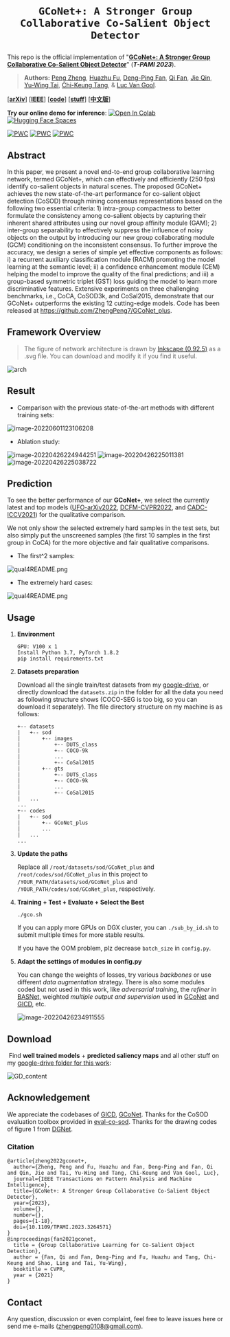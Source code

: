 # <p align=center>`GCoNet+: A Stronger Group Collaborative Co-Salient Object Detector`</p>

This repo is the official implementation of "[**GCoNet+: A Stronger Group Collaborative Co-Salient Object Detector**](https://arxiv.org/pdf/2205.15469.pdf)" (___T-PAMI 2023___).

> **Authors:**
> [Peng Zheng](https://scholar.google.com/citations?user=TZRzWOsAAAAJ),
> [Huazhu Fu](https://scholar.google.com/citations?user=jCvUBYMAAAAJ),
> [Deng-Ping Fan](https://scholar.google.com/citations?user=kakwJ5QAAAAJ),
> [Qi Fan](https://scholar.google.com/citations?user=da23smAAAAAJ),
> [Jie Qin](https://scholar.google.com/citations?user=mhPGcuwAAAAJ),
> [Yu-Wing Tai](https://scholar.google.com/citations?user=nFhLmFkAAAAJ),
> [Chi-Keung Tang](https://scholar.google.com/citations?user=EWfpM74AAAAJ), &
> [Luc Van Gool](https://scholar.google.com/citations?user=TwMib_QAAAAJ).

[[**arXiv**](https://arxiv.org/abs/2205.15469)] [[**IEEE**](https://ieeexplore.ieee.org/document/10093066)] [[**code**](https://github.com/ZhengPeng7/GCoNet_plus)] [[**stuff**](https://drive.google.com/drive/folders/1SIr_wKT3MkZLtZ0jacOOZ_Y5xnl9-OPw?usp=sharing)] [[**中文版**](https://github.com/ZhengPeng7/GCoNet_plus/releases/tag/paper_CN)]

**Try our online demo for inference**: [![Open In Colab](https://colab.research.google.com/assets/colab-badge.svg)](https://colab.research.google.com/drive/1nD8xm9DGPJEz1Xv7LQywyuzPQsIlkqxQ#scrollTo=YRlC6ANLCp3R) [![Hugging Face Spaces](https://img.shields.io/badge/%F0%9F%A4%97%20Hugging%20Face-Spaces-blue)](https://huggingface.co/spaces/ZhengPeng7/GCoNet_plus_demo)

[![PWC](https://img.shields.io/endpoint.svg?url=https://paperswithcode.com/badge/gconet-a-stronger-group-collaborative-co/co-salient-object-detection-on-coca)](https://paperswithcode.com/sota/co-salient-object-detection-on-coca?p=gconet-a-stronger-group-collaborative-co) [![PWC](https://img.shields.io/endpoint.svg?url=https://paperswithcode.com/badge/gconet-a-stronger-group-collaborative-co/co-salient-object-detection-on-cosod3k)](https://paperswithcode.com/sota/co-salient-object-detection-on-cosod3k?p=gconet-a-stronger-group-collaborative-co) [![PWC](https://img.shields.io/endpoint.svg?url=https://paperswithcode.com/badge/gconet-a-stronger-group-collaborative-co/co-salient-object-detection-on-cosal2015)](https://paperswithcode.com/sota/co-salient-object-detection-on-cosal2015?p=gconet-a-stronger-group-collaborative-co)

## Abstract

In this paper, we present a novel end-to-end group collaborative learning network, termed GCoNet+, which can effectively and efficiently (250 fps) identify co-salient objects in natural scenes. The proposed GCoNet+ achieves the new state-of-the-art performance for co-salient object detection (CoSOD) through mining consensus representations based on the following two essential criteria: 1) intra-group compactness to better formulate the consistency among co-salient objects by capturing their inherent shared attributes using our novel group affinity module (GAM); 2) inter-group separability to effectively suppress the influence of noisy objects on the output by introducing our new group collaborating module (GCM) conditioning on the inconsistent consensus. To further improve the accuracy, we design a series of simple yet effective components as follows: i) a recurrent auxiliary classification module (RACM) promoting the model learning at the semantic level; ii) a confidence enhancement module (CEM) helping the model to improve the quality of the final predictions; and iii) a group-based symmetric triplet (GST) loss guiding the model to learn more discriminative features. Extensive experiments on three challenging benchmarks, i.e., CoCA, CoSOD3k, and CoSal2015, demonstrate that our GCoNet+ outperforms the existing 12 cutting-edge models. Code has been released at https://github.com/ZhengPeng7/GCoNet_plus.

## Framework Overview

> The figure of network architecture is drawn by [Inkscape (0.92.5)](https://inkscape.org/release/inkscape-0.92.5/) as a .svg file. You can download and modify it if you find it useful.

![arch](README.assets/arch.svg)

## Result

+ Comparison with the previous state-of-the-art methods with different training sets:

![image-20220601123106208](README.assets/image-20220426224731550.png)

+ Ablation study:

<img src="README.assets/image-20220426224944251.png" alt="image-20220426224944251"  />

<img src="README.assets/image-20220426225011381.png" alt="image-20220426225011381"  />

<img src="README.assets/image-20220426225038722.png" alt="image-20220426225038722"  />

## Prediction

To see the better performance of our **GCoNet+**, we select the currently latest and top models ([UFO-arXiv2022](https://github.com/suyukun666/UFO), [DCFM-CVPR2022](https://github.com/siyueyu/DCFM), and [CADC-ICCV2021](https://github.com/nnizhang/CADC)) for the qualitative comparison.

We not only show the selected extremely hard samples in the test sets, but also simply put the unscreened samples (the first 10 samples in the first group in CoCA) for the more objective and fair qualitative comparisons.

+ The first^2 samples:

![qual4README.png](README.assets/qual4README.png)

+ The extremely hard cases:

![qual4README.png](README.assets/qual4README_hardcase.png)

## Usage

1. **Environment**

    ```
    GPU: V100 x 1
    Install Python 3.7, PyTorch 1.8.2
    pip install requirements.txt

2. **Datasets preparation**

    Download all the single train/test datasets from my [google-drive](https://drive.google.com/drive/folders/1jRJKv56QSa3gOp4w_64tVmzNMT_te-Kv?usp=sharing), or directly download the `datasets.zip` in the folder for all the data you need as following structure shows (COCO-SEG is too big, so you can download it separately). The file directory structure on my machine is as follows:

    ```
    +-- datasets
    |   +-- sod
    |       +-- images
    |           +-- DUTS_class
    |           +-- COCO-9k
    |           ...
    |           +-- CoSal2015
    |       +-- gts
    |           +-- DUTS_class
    |           +-- COCO-9k
    |           ...
    |           +-- CoSal2015
    |   ...
    ...
    +-- codes
    |   +-- sod
    |       +-- GCoNet_plus
    |       ...
    |   ...
    ...
    ```

3. **Update the paths**

    Replace all `/root/datasets/sod/GCoNet_plus` and `/root/codes/sod/GCoNet_plus` in this project to  `/YOUR_PATH/datasets/sod/GCoNet_plus` and `/YOUR_PATH/codes/sod/GCoNet_plus`, respectively.

4. **Training + Test + Evaluate + Select the Best**

    `./gco.sh`

    If you can apply more GPUs on DGX cluster, you can `./sub_by_id.sh` to submit multiple times for more stable results.

    If you have the OOM problem, plz decrease `batch_size` in `config.py`.

5. **Adapt the settings of modules in config.py**

    You can change the weights of losses, try various *backbones* or use different *data augmentation* strategy. There is also some modules coded but not used in this work, like *adversarial training*, the *refiner* in [BASNet](https://openaccess.thecvf.com/content_CVPR_2019/papers/Qin_BASNet_Boundary-Aware_Salient_Object_Detection_CVPR_2019_paper.pdf), weighted *multiple output and supervision* used in [GCoNet](https://openaccess.thecvf.com/content/CVPR2021/papers/Fan_Group_Collaborative_Learning_for_Co-Salient_Object_Detection_CVPR_2021_paper.pdf) and [GICD](https://www.ecva.net/papers/eccv_2020/papers_ECCV/papers/123570443.pdf), etc.

    ![image-20220426234911555](README.assets/config.png)

## Download

​	Find **well trained models** + **predicted saliency maps** and all other stuff on my [google-drive folder for this work](https://drive.google.com/drive/folders/1SIr_wKT3MkZLtZ0jacOOZ_Y5xnl9-OPw?usp=sharing):

![GD_content](README.assets/GD_content.png)

## Acknowledgement

We appreciate the codebases of [GICD](https://github.com/zzhanghub/gicd), [GCoNet](https://github.com/fanq15/GCoNet). Thanks for the CoSOD evaluation toolbox provided in [eval-co-sod](https://github.com/zzhanghub/eval-co-sod). Thanks for the drawing codes of figure 1 from [DGNet](https://github.com/GewelsJI/DGNet).

### Citation

```
@article{zheng2022gconet+,
  author={Zheng, Peng and Fu, Huazhu and Fan, Deng-Ping and Fan, Qi and Qin, Jie and Tai, Yu-Wing and Tang, Chi-Keung and Van Gool, Luc},
  journal={IEEE Transactions on Pattern Analysis and Machine Intelligence}, 
  title={GCoNet+: A Stronger Group Collaborative Co-Salient Object Detector}, 
  year={2023},
  volume={},
  number={},
  pages={1-18},
  doi={10.1109/TPAMI.2023.3264571}
}
@inproceedings{fan2021gconet,
  title = {Group Collaborative Learning for Co-Salient Object Detection},
  author = {Fan, Qi and Fan, Deng-Ping and Fu, Huazhu and Tang, Chi-Keung and Shao, Ling and Tai, Yu-Wing},
  booktitle = CVPR,
  year = {2021}
}
```



## Contact

Any question, discussion or even complaint, feel free to leave issues here or send me e-mails (zhengpeng0108@gmail.com).

